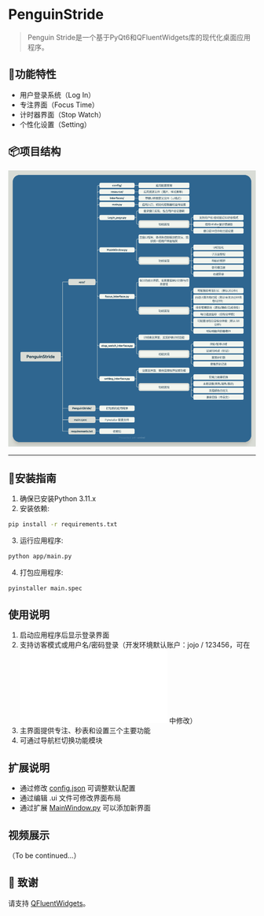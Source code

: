 # PenguinStride
> Penguin Stride是一个基于PyQt6和QFluentWidgets库的现代化桌面应用程序。


## 🌟功能特性
- 用户登录系统（Log In）
- 专注界面（Focus Time）
- 计时器界面（Stop Watch）
- 个性化设置（Setting）

## 📦项目结构
![项目结构](./PenguinStride.png)

---
## 🧪安装指南
1. 确保已安装Python 3.11.x
2. 安装依赖:
```bash
pip install -r requirements.txt
```
3. 运行应用程序:
```bash
python app/main.py
```
4. 打包应用程序:
```bash
pyinstaller main.spec
```
## 使用说明
1. 启动应用程序后显示登录界面
2. 支持访客模式或用户名/密码登录（开发环境默认账户：jojo / 123456，可在![Login_page.py](app\Login_page.py) 中修改）
3. 主界面提供专注、秒表和设置三个主要功能
4. 可通过导航栏切换功能模块

## 扩展说明
- 通过修改 [config.json](app\config\config.json) 可调整默认配置
- 通过编辑 .ui 文件可修改界面布局
- 通过扩展 [MainWindow.py](app\MainWindow.py) 可以添加新界面 

## 视频展示
（To be continued...）

## 🤝 致谢
  请支持 [QFluentWidgets](https://github.com/zhiyiYo/PyQt-Fluent-Widgets)。
